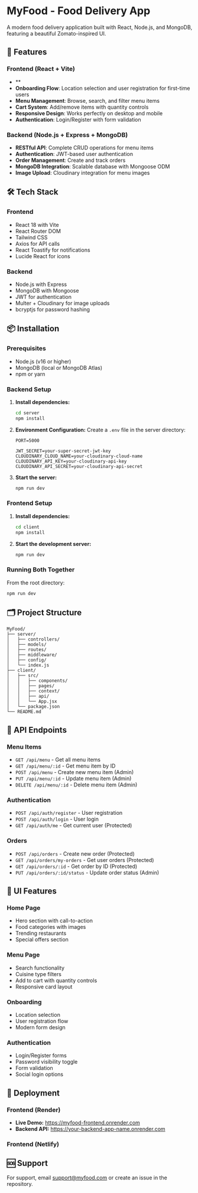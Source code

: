 # MyFood - Food Delivery App

A modern food delivery application built with React, Node.js, and MongoDB, featuring a beautiful Zomato-inspired UI.

## 🚀 Features

### Frontend (React + Vite)
- **
- **Onboarding Flow**: Location selection and user registration for first-time users
- **Menu Management**: Browse, search, and filter menu items
- **Cart System**: Add/remove items with quantity controls
- **Responsive Design**: Works perfectly on desktop and mobile
- **Authentication**: Login/Register with form validation

### Backend (Node.js + Express + MongoDB)
- **RESTful API**: Complete CRUD operations for menu items
- **Authentication**: JWT-based user authentication
- **Order Management**: Create and track orders
- **MongoDB Integration**: Scalable database with Mongoose ODM
- **Image Upload**: Cloudinary integration for menu images

## 🛠️ Tech Stack

### Frontend
- React 18 with Vite
- React Router DOM
- Tailwind CSS
- Axios for API calls
- React Toastify for notifications
- Lucide React for icons

### Backend
- Node.js with Express
- MongoDB with Mongoose
- JWT for authentication
- Multer + Cloudinary for image uploads
- bcryptjs for password hashing

## 📦 Installation

### Prerequisites
- Node.js (v16 or higher)
- MongoDB (local or MongoDB Atlas)
- npm or yarn

### Backend Setup

1. **Install dependencies:**
   ```bash
   cd server
   npm install
   ```

2. **Environment Configuration:**
   Create a `.env` file in the server directory:
   ```env
   PORT=5000
   
   JWT_SECRET=your-super-secret-jwt-key
   CLOUDINARY_CLOUD_NAME=your-cloudinary-cloud-name
   CLOUDINARY_API_KEY=your-cloudinary-api-key
   CLOUDINARY_API_SECRET=your-cloudinary-api-secret
   ```

3. **Start the server:**
   ```bash
   npm run dev
   ```

### Frontend Setup

1. **Install dependencies:**
   ```bash
   cd client
   npm install
   ```

2. **Start the development server:**
   ```bash
   npm run dev
   ```

### Running Both Together

From the root directory:
```bash
npm run dev
```

## 🗂️ Project Structure

```
MyFood/
├── server/
│   ├── controllers/
│   ├── models/
│   ├── routes/
│   ├── middleware/
│   ├── config/
│   └── index.js
├── client/
│   ├── src/
│   │   ├── components/
│   │   ├── pages/
│   │   ├── context/
│   │   ├── api/
│   │   └── App.jsx
│   └── package.json
└── README.md
```

## 🎯 API Endpoints

### Menu Items
- `GET /api/menu` - Get all menu items
- `GET /api/menu/:id` - Get menu item by ID
- `POST /api/menu` - Create new menu item (Admin)
- `PUT /api/menu/:id` - Update menu item (Admin)
- `DELETE /api/menu/:id` - Delete menu item (Admin)

### Authentication
- `POST /api/auth/register` - User registration
- `POST /api/auth/login` - User login
- `GET /api/auth/me` - Get current user (Protected)

### Orders
- `POST /api/orders` - Create new order (Protected)
- `GET /api/orders/my-orders` - Get user orders (Protected)
- `GET /api/orders/:id` - Get order by ID (Protected)
- `PUT /api/orders/:id/status` - Update order status (Admin)

## 🎨 UI Features

### Home Page
- Hero section with call-to-action
- Food categories with images
- Trending restaurants
- Special offers section

### Menu Page
- Search functionality
- Cuisine type filters
- Add to cart with quantity controls
- Responsive card layout

### Onboarding
- Location selection
- User registration flow
- Modern form design

### Authentication
- Login/Register forms
- Password visibility toggle
- Form validation
- Social login options

## 🚀 Deployment

### Frontend (Render)
- **Live Demo:** https://myfood-frontend.onrender.com
- **Backend API:** https://your-backend-app-name.onrender.com

### Frontend (Netlify)

## 🆘 Support

For support, email support@myfood.com or create an issue in the repository. 
